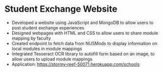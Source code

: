 # Student Exchange Website

- Developed a website using JavaScript and MongoDB to allow users to post student exchange experiences
- Designed webpages with HTML and CSS to allow users to share module mapping by faculty
- Created endpoint to fetch data from NUSMods to display information on local modules in module mappings
- Integrated Tesseract OCR library to autofill form based on an image, to allow users to upload module mappings
- Application: https://stormy-reef-50071.herokuapp.com/schools

